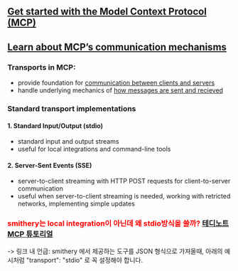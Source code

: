 ## [Get started with the Model Context Protocol (MCP)](https://modelcontextprotocol.io/introduction)

## [Learn about MCP’s communication mechanisms](https://modelcontextprotocol.io/docs/concepts/transports#standard-input-output-stdio)

### Transports in MCP:  
- provide foundation for <u>communication between  clients and servers</u>
- handle underlying mechanics of <u>how messages are sent and recieved</u>

### Standard transport implementations
#### 1. Standard Input/Output (stdio)
* standard input and output streams
* useful for local integrations and command-line tools

#### 2. Server-Sent Events (SSE)
* server-to-client streaming with HTTP POST requests for client-to-server communication
* useful when server-to-client streaming is needed, working with retricted networks, implementing simple updates

### <span style="color:red">smithery는 local integration이 아닌데 왜 stdio방식을 쓸까? [테디노트 MCP 튜토리얼](https://github.com/teddynote-lab/langgraph-mcp-agents/blob/master/MCP-HandsOn-KOR.ipynb)<span>

-> 링크 내 언급: smithery 에서 제공하는 도구를 JSON 형식으로 가져올때, 아래의 예시처럼 "transport": "stdio" 로 꼭 설정해야 합니다.